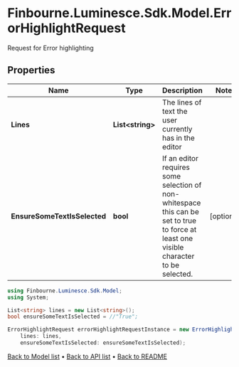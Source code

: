 # Finbourne.Luminesce.Sdk.Model.ErrorHighlightRequest
Request for Error highlighting

## Properties

Name | Type | Description | Notes
------------ | ------------- | ------------- | -------------
**Lines** | **List&lt;string&gt;** | The lines of text the user currently has in the editor | 
**EnsureSomeTextIsSelected** | **bool** | If an editor requires some selection of non-whitespace this can be set to true to force  at least one visible character to be selected. | [optional] 

```csharp
using Finbourne.Luminesce.Sdk.Model;
using System;

List<string> lines = new List<string>();
bool ensureSomeTextIsSelected = //"True";

ErrorHighlightRequest errorHighlightRequestInstance = new ErrorHighlightRequest(
    lines: lines,
    ensureSomeTextIsSelected: ensureSomeTextIsSelected);
```

[Back to Model list](../README.md#documentation-for-models) &#8226; [Back to API list](../README.md#documentation-for-api-endpoints) &#8226; [Back to README](../README.md)
